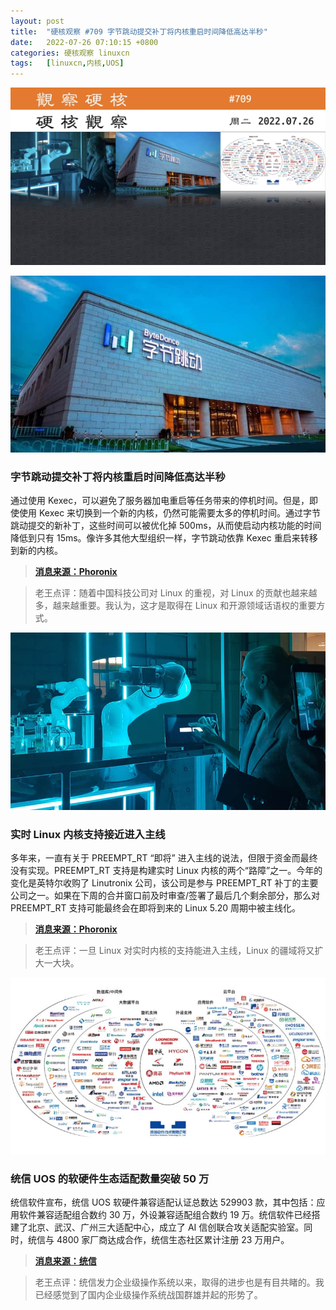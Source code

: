 ```yaml
---
layout: post
title:	"硬核观察 #709 字节跳动提交补丁将内核重启时间降低高达半秒"
date:	2022-07-26 07:10:15 +0800 
categories:	硬核观察 linuxcn 
tags:	[linuxcn,内核,UOS]
---
```



![](/Asserts/Images/album/202207/26/070907htgiq7pe3ydbzbiz.jpg)


![](/Asserts/Images/album/202207/26/070923i1lzh5fstz9vhmls.jpg)


### 字节跳动提交补丁将内核重启时间降低高达半秒


通过使用 Kexec，可以避免了服务器加电重启等任务带来的停机时间。但是，即使使用 Kexec 来切换到一个新的内核，仍然可能需要太多的停机时间。通过字节跳动提交的新补丁，这些时间可以被优化掉 500ms，从而使启动内核功能的时间降低到只有 15ms。像许多其他大型组织一样，字节跳动依靠 Kexec 重启来转移到新的内核。



> 
> **[消息来源：Phoronix](https://www.phoronix.com/news/Bytedance-Faster-Kexec-Reboot)**
> 
> 
> 



> 
> 老王点评：随着中国科技公司对 Linux 的重视，对 Linux 的贡献也越来越多，越来越重要。我认为，这才是取得在 Linux 和开源领域话语权的重要方式。
> 
> 
> 


![](/Asserts/Images/album/202207/26/070937dpt6b127v1gq573h.jpg)


### 实时 Linux 内核支持接近进入主线


多年来，一直有关于 PREEMPT\_RT “即将” 进入主线的说法，但限于资金而最终没有实现。PREEMPT\_RT 支持是构建实时 Linux 内核的两个“路障”之一。今年的变化是英特尔收购了 Linutronix 公司，该公司是参与 PREEMPT\_RT 补丁的主要公司之一。如果在下周的合并窗口前及时审查/签署了最后几个剩余部分，那么对 PREEMPT\_RT 支持可能最终会在即将到来的 Linux 5.20 周期中被主线化。



> 
> **[消息来源：Phoronix](https://www.phoronix.com/news/520-Maybe-Real-Time-PREEMPT_RT)**
> 
> 
> 



> 
> 老王点评：一旦 Linux 对实时内核的支持能进入主线，Linux 的疆域将又扩大一大块。
> 
> 
> 


![](/Asserts/Images/album/202207/26/070957rooqh2kz99qqa223.jpg)


### 统信 UOS 的软硬件生态适配数量突破 50 万


统信软件宣布，统信 UOS 软硬件兼容适配认证总数达 529903 款，其中包括：应用软件兼容适配组合数约 30 万，外设兼容适配组合数约 19 万。统信软件已经搭建了北京、武汉、广州三大适配中心，成立了 AI 信创联合攻关适配实验室。同时，统信与 4800 家厂商达成合作，统信生态社区累计注册 23 万用户。



> 
> **[消息来源：统信](https://mp.weixin.qq.com/s/YLuyjn_QmS0deMSvd1WzAA)**
> 
> 
> 



> 
> 老王点评：统信发力企业级操作系统以来，取得的进步也是有目共睹的。我已经感觉到了国内企业级操作系统战国群雄并起的形势了。
> 
> 
>
